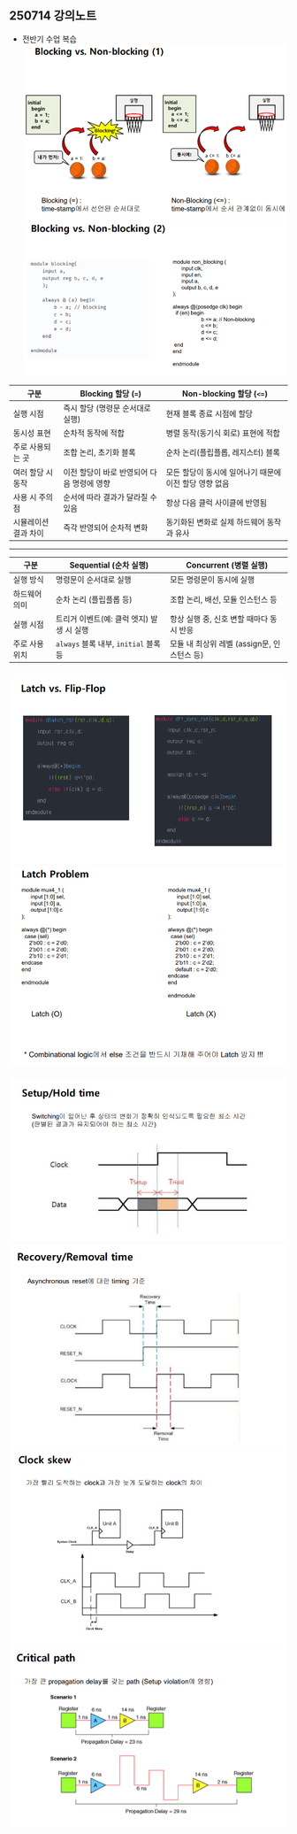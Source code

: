 ## 250714 강의노트
* 전반기 수업 복습
![images_mnist_모델](/images/250714_verilog1.png)
![images_mnist_모델](/images/250714_verilog2.png)


| 구분               | Blocking 할당 (`=`)                    | Non-blocking 할당 (`<=`)                |
|--------------------|--------------------------------------|----------------------------------------|
| 실행 시점          | 즉시 할당 (명령문 순서대로 실행)      | 현재 블록 종료 시점에 할당             |
| 동시성 표현        | 순차적 동작에 적합                    | 병렬 동작(동기식 회로) 표현에 적합     |
| 주로 사용되는 곳   | 조합 논리, 초기화 블록                | 순차 논리(플립플롭, 레지스터) 블록     |
| 여러 할당 시 동작  | 이전 할당이 바로 반영되어 다음 명령에 영향 | 모든 할당이 동시에 일어나기 때문에 이전 할당 영향 없음 |
| 사용 시 주의점     | 순서에 따라 결과가 달라질 수 있음    | 항상 다음 클럭 사이클에 반영됨          |
| 시뮬레이션 결과 차이| 즉각 반영되어 순차적 변화             | 동기화된 변화로 실제 하드웨어 동작과 유사 |

------------------------------------
| 구분          | Sequential (순차 실행)                          | Concurrent (병렬 실행)                       |
|---------------|------------------------------------------------|---------------------------------------------|
| 실행 방식     | 명령문이 순서대로 실행                          | 모든 명령문이 동시에 실행                     |
| 하드웨어 의미| 순차 논리 (플립플롭 등)                         | 조합 논리, 배선, 모듈 인스턴스 등             |
| 실행 시점   | 트리거 이벤트(예: 클럭 엣지) 발생 시 실행        | 항상 실행 중, 신호 변할 때마다 동시 반응       |
| 주로 사용 위치| `always` 블록 내부, `initial` 블록 등          | 모듈 내 최상위 레벨 (assign문, 인스턴스 등)  |


![images_mnist_모델](/images/250714_verilog3.png)
![images_mnist_모델](/images/250714_verilog4.png)
-------------------------------------------
![images_mnist_모델](/images/250714_synthesis1.png)
![images_mnist_모델](/images/250714_synthesis4.png)
![images_mnist_모델](/images/250714_synthesis2.png)
![images_mnist_모델](/images/250714_synthesis3.png)
